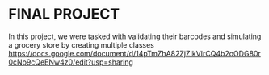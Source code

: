 # FINAL PROJECT
  In this project, we were tasked with  validating their barcodes and simulating a grocery store by creating multiple classes
  https://docs.google.com/document/d/14pTmZhA82ZjZIkVIrCQ4b2oODG80r0cNo9cQeENw4z0/edit?usp=sharing 
